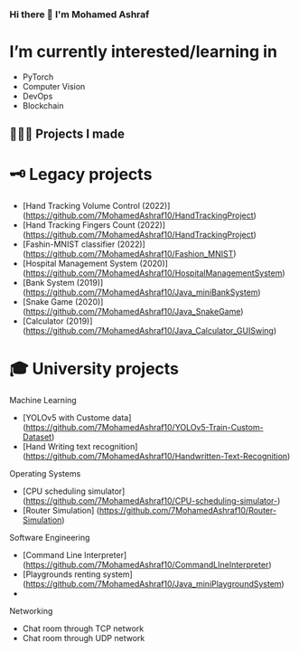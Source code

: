 ### Hi there 👋 I'm Mohamed Ashraf


# I’m currently interested/learning in
- PyTorch
- Computer Vision
- DevOps
- Blockchain

## 👨🏻‍💻 Projects I made


# 🗝 Legacy projects
- [Hand Tracking Volume Control (2022)] (https://github.com/7MohamedAshraf10/HandTrackingProject)
- [Hand Tracking Fingers Count (2022)] (https://github.com/7MohamedAshraf10/HandTrackingProject) 
- [Fashin-MNIST classifier (2022)] (https://github.com/7MohamedAshraf10/Fashion_MNIST)
- [Hospital Management System (2020)] (https://github.com/7MohamedAshraf10/HospitalManagementSystem)
- [Bank System (2019)] (https://github.com/7MohamedAshraf10/Java_miniBankSystem)
- [Snake Game (2020)] (https://github.com/7MohamedAshraf10/Java_SnakeGame)
- [Calculator (2019)] (https://github.com/7MohamedAshraf10/Java_Calculator_GUISwing)



# 🎓 University projects
 Machine Learning
 - [YOLOv5 with Custome data] (https://github.com/7MohamedAshraf10/YOLOv5-Train-Custom-Dataset)
 - [Hand Writing text recognition] (https://github.com/7MohamedAshraf10/Handwritten-Text-Recognition)
 

 Operating Systems
- [CPU scheduling simulator] (https://github.com/7MohamedAshraf10/CPU-scheduling-simulator-) 
- [Router Simulation] (https://github.com/7MohamedAshraf10/Router-Simulation)
  
 Software Engineering
- [Command Line Interpreter] (https://github.com/7MohamedAshraf10/CommandLIneInterpreter)
- [Playgrounds renting system] (https://github.com/7MohamedAshraf10/Java_miniPlaygroundSystem)
- 

 Networking
- Chat room through TCP network
- Chat room through UDP network

<!--
**7MohamedAshraf10/7MohamedAshraf10** is a ✨ _special_ ✨ repository because its `README.md` (this file) appears on your GitHub profile.
